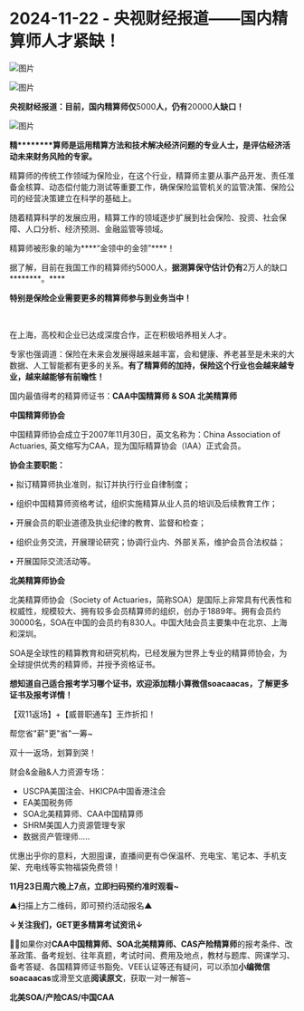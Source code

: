 # 2024-11-22 - 央视财经报道——国内精算师人才紧缺！

![图片](https://mmbiz.qpic.cn/mmbiz_jpg/mK3FpI9af4kg4PH3You8v1p2s4zAl35ZxNnxg0MdNmVTvH2IJcatox7FnBcNAnYE4JN8ZPBDeK1yLvRwqaptmA/640?wx_fmt=other&wxfrom=5&wx_lazy=1&wx_co=1&tp=webp)

![图片](https://mmbiz.qpic.cn/sz_mmbiz_gif/mK3FpI9af4nSfVwvozd64cQ7rcicg9NY7aDpmlQHeubb1vZMYf0AYBKd0R4BYEutuL8zyMe4NKXjT1d6SMzlM4g/640?wx_fmt=gif&from=appmsg&wxfrom=5&wx_lazy=1&wx_co=1&tp=webp)

****央视财经报道：目前，国内精算师仅****5000****人，仍有****20000****人缺口！****

![图片](https://mmbiz.qpic.cn/sz_mmbiz_png/mK3FpI9af4klfA8pSw6qmCWxgjdm8WO4Z0q224BeM5MvgWvGRzrXribz34XAHAEuoj5FnbWeXXvPll3ib7KH43kw/640?wx_fmt=png&from=appmsg&tp=webp&wxfrom=5&wx_lazy=1)

****精********算师是运用精算方法和技术解决经济问题的专业人士，是评估经济活动未来财务风险的专家。****

精算师的传统工作领域为保险业，在这个行业，精算师主要从事产品开发、责任准备金核算、动态偿付能力测试等重要工作，确保保险监管机关的监管决策、保险公司的经营决策建立在科学的基础上。

随着精算科学的发展应用，精算工作的领域逐步扩展到社会保险、投资、社会保障、人口分析、经济预测、金融监管等领域。

精算师被形象的喻为****“金领中的金领”****！

据了解，目前在我国工作的精算师约5000人，****据测算********保守估计********仍有****2万人的缺口********。****

****特别是********保险企业需要更多的精算师参与到业务当中********！****

 

在上海，高校和企业已达成深度合作，正在积极培养相关人才。

专家也强调道：保险在未来会发展得越来越丰富，会和健康、养老甚至是未来的大数据、人工智能都有更多的关系。****有了精算师的加持，保险这个行业也会越来越专业，越来越能够有前瞻性！****

国内最值得考的精算师证书：**CAA中国精算师 & SOA 北美精算师**



**中国精算师协会**

中国精算师协会成立于2007年11月30日，英文名称为：China Association of Actuaries, 英文缩写为CAA，现为国际精算协会（IAA）正式会员。

**协会主要职能：**

• 拟订精算师执业准则，拟订并执行行业自律制度；

• 组织中国精算师资格考试，组织实施精算从业人员的培训及后续教育工作；

• 开展会员的职业道德及执业纪律的教育、监督和检查；

• 组织业务交流，开展理论研究；协调行业内、外部关系，维护会员合法权益；

• 开展国际交流活动等。

**北美精算师协会**

北美精算师协会（Society of Actuaries，简称SOA）是国际上非常具有代表性和权威性，规模较大、拥有较多会员精算师的组织，创办于1889年。拥有会员约30000名，SOA在中国的会员约有830人。中国大陆会员主要集中在北京、上海和深圳。

SOA是全球性的精算教育和研究机构，已经发展为世界上专业的精算师协会，为全球提供优秀的精算师，并授予资格证书。

**想知道自己适合报考学习哪个证书，欢迎添加精小算微信****soacaacas****，了解更多证书及报考详情！**



【双11返场】+【威普职通车】王炸折扣！

帮您省"薪"更"省"一筹~

双十一返场，划算到哭！

财会&金融&人力资源专场：

* USCPA美国注会、HKICPA中国香港注会
* EA美国税务师
* SOA北美精算师、CAA中国精算师
* SHRM美国人力资源管理专家
* 数据资产管理师.....

优惠出乎你的意料，大胆囤课，直播间更有😍保温杯、充电宝、笔记本、手机支架、充电线等实物福袋免费领！

**11月23日周六晚上7点，立即扫码预约准时观看~**



▲扫描上方二维码，即可预约活动报名▲

**↓关注我们，GET更多精算考试资讯↓**

**💁‍♀️**如果你对**CAA中国精算师、SOA北美精算师、CAS产险精算师**的报考条件、改革政策、备考规划、往年真题，考试时间、费用及地点，教材与题库、网课学习、备考答疑、各国精算师证书豁免、VEE认证等还有疑问，可以添加**小编微信soacaacas**或滑至文底**阅读原文**，获取一对一解答~

**北美SOA/产险CAS/中国CAA**